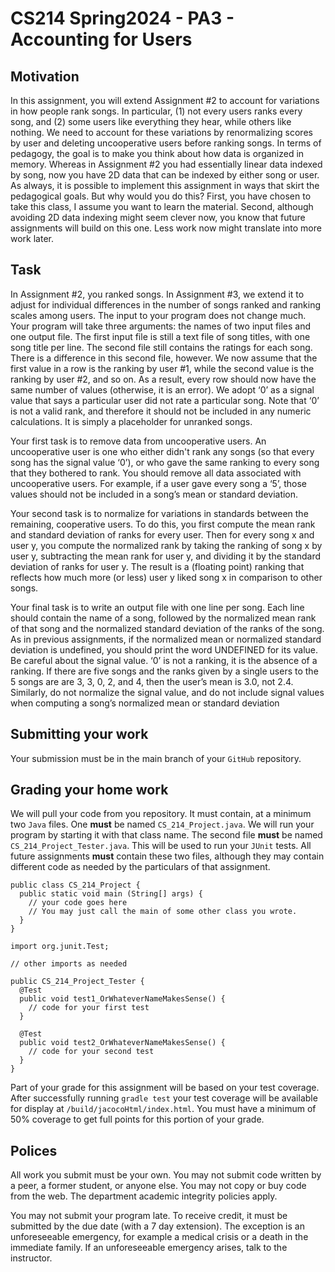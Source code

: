 # CS214 Spring2024 - PA3 - Accounting for Users

## Motivation

In this assignment, you will extend Assignment #2 to account for variations in
how people rank songs. In particular, (1) not every users ranks every song,
and (2) some users like everything they hear, while others like nothing.
We need to account for these variations by renormalizing scores by user and
deleting uncooperative users before ranking songs. In terms of pedagogy,
the goal is to make you think about how data is organized in memory.
Whereas in Assignment #2 you had essentially linear data indexed by song,
now you have 2D data that can be indexed by either song or user.
As always, it is possible to implement this assignment in ways that skirt
the pedagogical goals. But why would you do this? First, you have chosen to
take this class, I assume you want to learn the material. Second,
although avoiding 2D data indexing might seem clever now, you know that
future assignments will build on this one. Less work now might translate
into more work later.

## Task

In Assignment #2, you ranked songs. In Assignment #3, we extend it to adjust
for individual differences in the number of songs ranked and ranking scales
among users. The input to your program does not change much. Your program will
take three arguments: the names of two input files and one output file. The
first input file is still a text file of song titles, with one song title per
line. The second file still contains the ratings for each song. There is
a difference in this second file, however. We now assume that the first value
in a row is the ranking by user #1, while the second value is the ranking by
user #2, and so on. As a result, every row should now have the same number of
values (otherwise, it is an error). We adopt ‘0’ as a signal value that says a
particular user did not rate a particular song. Note that ‘0’ is not a valid
rank, and therefore it should not be included in any numeric calculations. It
is simply a placeholder for unranked songs.

Your first task is to remove data
from uncooperative users. An uncooperative user is one who either didn't rank
any songs (so that every song has the signal value ‘0’), or who gave the same
ranking to every song that they bothered to rank. You should remove all data
associated with uncooperative users. For example, if a user gave every song
a ‘5’, those values should not be included in a song’s mean or standard
deviation.

Your second task is to normalize for variations in standards between the
remaining, cooperative users. To do this, you first compute the mean rank and
standard deviation of ranks for every user. Then for every song x and user y,
you compute the normalized rank by taking the ranking of song x by user y,
subtracting the mean rank for user y, and dividing it by the standard deviation
of ranks for user y. The result is a (floating point) ranking that reflects how
much more (or less) user y liked song x in comparison to other songs.

Your final task is to write an output file with one line per song. Each line
should contain the name of a song, followed by the normalized mean rank of that
song and the normalized standard deviation of the ranks of the song. As
in previous assignments, if the normalized mean or normalized standard
deviation is undefined, you should print the word UNDEFINED for its value.
Be careful about the signal value. ‘0’ is not a ranking, it is the absence
of a ranking. If there are five songs and the ranks given by a single users to
the 5 songs are are 3, 3, 0, 2, and 4, then the user’s mean is 3.0, not 2.4.
Similarly, do not normalize the signal value, and do not include signal
values when computing a song’s normalized mean or standard deviation

## Submitting your work

Your submission must be in the main branch of your `GitHub` repository.

## Grading your home work


We will pull your code from you repository. It must contain, at a minimum two
`Java` files. One **must** be named `CS_214_Project.java`. We will run your program by
starting it with that class name. The second file **must** be named
`CS_214_Project_Tester.java`. This will be used to run your `JUnit` tests. All future
assignments **must** contain these two files, although they may contain
different code as needed by the particulars of that assignment.

~~~~
public class CS_214_Project {
  public static void main (String[] args) {
    // your code goes here
    // You may just call the main of some other class you wrote.
  }
}
~~~~

~~~~
import org.junit.Test;

// other imports as needed

public CS_214_Project_Tester {
  @Test
  public void test1_OrWhateverNameMakesSense() {
    // code for your first test
  }

  @Test
  public void test2_OrWhateverNameMakesSense() {
    // code for your second test
  }
}
~~~~
Part of your grade for this assignment will be based on your test coverage. After successfully running `gradle test` your test coverage will be available for display at `/build/jacocoHtml/index.html`. You must have a minimum of 50% coverage to get full points for this portion of your grade.

## Polices

All work you submit must be your own. You may not submit code written by a
peer, a former student, or anyone else. You may not copy or buy code from the
web. The department academic integrity policies apply.

You may not submit your program late. To receive credit, it must be submitted by the due date (with a 7 day extension). The exception is an unforeseeable emergency, for example a medical crisis or a death in the immediate family. If an unforeseeable emergency arises, talk to the instructor.

